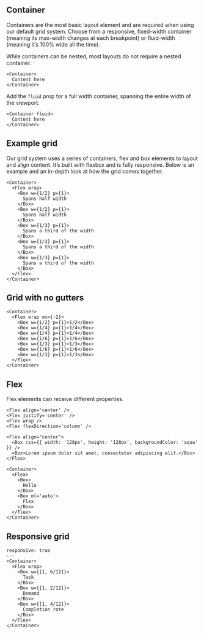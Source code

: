 ## Container
Containers are the most basic layout element and are required when using our default grid system. Choose from a responsive, fixed-width container (meaning its max-width changes at each breakpoint) or fluid-width (meaning it’s 100% wide all the time).

While containers can be nested, most layouts do not require a nested container.
```react
<Container>
  Content here
</Container>
```

Add the `fluid` prop for a full width container, spanning the entire width of the viewport.
```react
<Container fluid>
  Content here
</Container>
```

## Example grid
Our grid system uses a series of containers, flex and box elements to layout and align content. It’s built with flexbox and is fully responsive. Below is an example and an in-depth look at how the grid comes together.
```react
<Container>
  <Flex wrap>
    <Box w={1/2} p={1}>
      Spans half width
    </Box>
    <Box w={1/2} p={1}>
      Spans half width
    </Box>
    <Box w={1/3} p={1}>
      Spans a third of the width
    </Box>
    <Box w={1/3} p={1}>
      Spans a third of the width
    </Box>
    <Box w={1/3} p={1}>
      Spans a third of the width
    </Box>
  </Flex>
</Container>
```

## Grid with no gutters
```react
<Container>
  <Flex wrap mx={-2}>
    <Box w={1/2} p={1}>1/2</Box>
    <Box w={1/4} p={1}>1/4</Box>
    <Box w={1/4} p={1}>1/4</Box>
    <Box w={1/6} p={1}>1/6</Box>
    <Box w={1/3} p={1}>1/3</Box>
    <Box w={1/6} p={1}>1/6</Box>
    <Box w={1/3} p={1}>1/3</Box>
  </Flex>
</Container>
```

## Flex
Flex elements can receive different properties.

```
<Flex align='center' />
<Flex justify='center' />
<Flex wrap />
<Flex flexDirection='column' />
```

```react
<Flex align="center">
  <Box css={{ width: '128px', height: '128px', backgroundColor: 'aqua' }} />
  <Box>Lorem ipsum dolor sit amet, consectetur adipiscing elit.</Box>
</Flex>
```

```react
<Container>
  <Flex>
    <Box>
      Hello
    </Box>
    <Box ml='auto'>
      Flex
    </Box>
  </Flex>
</Container>
```

## Responsive grid
```react
responsive: true
---
<Container>
  <Flex wrap>
    <Box w={[1, 6/12]}>
      Task
    </Box>
    <Box w={[1, 2/12]}>
      Demand
    </Box>
    <Box w={[1, 4/12]}>
      Completion rate
    </Box>
  </Flex>
</Container>
```
